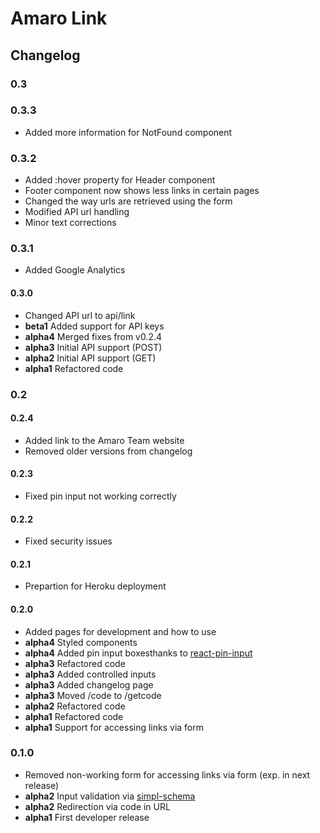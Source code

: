 # Amaro Link

## Changelog

### 0.3

### 0.3.3

* Added more information for NotFound component

### 0.3.2

* Added :hover property for Header component
* Footer component now shows less links in certain pages
* Changed the way urls are retrieved using the form
* Modified API url handling
* Minor text corrections

### 0.3.1

* Added Google Analytics

#### 0.3.0

* Changed API url to api/link
* **beta1** Added support for API keys
* **alpha4** Merged fixes from v0.2.4
* **alpha3** Initial API support (POST)
* **alpha2** Initial API support (GET)
* **alpha1** Refactored code

### 0.2

#### 0.2.4

* Added link to the Amaro Team website
* Removed older versions from changelog

#### 0.2.3

* Fixed pin input not working correctly

#### 0.2.2

* Fixed security issues

#### 0.2.1

* Prepartion for Heroku deployment

#### 0.2.0

* Added pages for development and how to use
* **alpha4** Styled components
* **alpha4** Added pin input boxesthanks to [react-pin-input](https://github.com/arunghosh/react-pin-input)
* **alpha3** Refactored code
* **alpha3** Added controlled inputs
* **alpha3** Added changelog page
* **alpha3** Moved /code to /getcode
* **alpha2** Refactored code
* **alpha1** Refactored code
* **alpha1** Support for accessing links via form

### 0.1.0

* Removed non-working form for accessing links via form (exp. in next release)
* **alpha2** Input validation via [simpl-schema](https://github.com/aldeed/meteor-simple-schema)
* **alpha2** Redirection via code in URL
* **alpha1** First developer release
